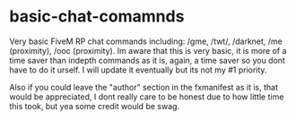# basic-chat-comamnds
Very basic FiveM RP chat commands including: /gme, /twt/, /darknet, /me (proximity), /ooc (proximity). Im aware that this is very basic, it is more of a time saver than indepth commands as it is, again, a time saver so you dont have to do it urself. I will update it eventually but its not my #1 priority.

Also if you could leave the "author" section in the fxmanifest as it is, that would be appreciated, I dont really care to be honest due to how little time this took, but yea some credit would be swag.
